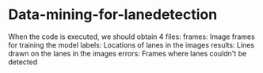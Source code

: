 # Data-mining-for-lanedetection
 When the code is executed, we should obtain 4 files:  frames: Image frames for training the model labels: Locations of lanes in the images results: Lines drawn on the lanes in the images errors: Frames where lanes couldn't be detected
